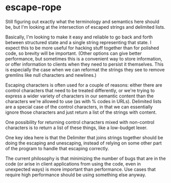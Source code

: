 # escape-rope

Still figuring out exactly what the terminology and semantics here should be, but I'm looking at the intersection of escaped strings and delimited lists.

Basically, I'm looking to make it easy and reliable to go back and forth between structured state and a single string representing that state. I expect this to be more useful for hacking stuff together than for polished code, so brevity will be important. (Other options can give better performance, but sometimes this is a convenient way to store information, or offer information to clients when they need to persist it themselves. This is especially the case when we can reformat the strings they see to remove gremlins like null characters and newlines.)

Escaping characters is often used for a couple of reasons: either there are control characters that need to be treated differently, or we're trying to express a wider variety of characters in our semantic content than the characters we're allowed to use (as with % codes in URLs). Delimited lists are a special case of the control characters, in that we can essentially ignore those characters and just return a list of the strings with content.

One possibility for returning control characters mixed with non-control characters is to return a list of these things, like a low-budget lexer.

One key idea here is that the Delimiter that joins strings together should be doing the escaping and unescaping, instead of relying on some other part of the program to handle that escaping correctly.

The current philosophy is that minimizing the number of bugs that are in the code (or arise in client applications from using the code, even in unexpected ways) is more important than performance. Use cases that require high performance should be using something else anyway.